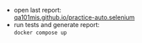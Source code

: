 - open last report:\
[qa101mis.github.io/practice-auto.selenium](https://qa101mis.github.io/practice-auto.selenium/)
- run tests and generate report:\
```docker compose up```